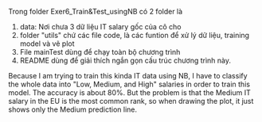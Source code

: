 Trong folder Exer6_Train&Test_usingNB có 2 folder là 
1. data: Nơi chưa 3 dữ liệu IT salary gốc của cô cho
2. folder "utils" chứ các file code, là các funtion để xử lý dữ liệu, training model và vẽ plot
3. File mainTest dùng để chạy toàn bộ chương trình
5. README dùng để giải thích ngắn gọn cấu trúc chương trình này.

Because I am trying to train this kinda IT data using NB, I have to classify the whole data into "Low, Medium, and High" salaries in order to train this model. The accuracy is about 80%. But the problem is that the Medium IT salary in the EU is the most common rank, so when drawing the plot, it just shows only the Medium prediction line.
